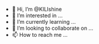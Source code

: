 - 👋 Hi, I’m @KILIshine
- 👀 I’m interested in ...
- 🌱 I’m currently learning ...
- 💞️ I’m looking to collaborate on ...
- 📫 How to reach me ...

<!---
KILIshine/KILIshine is a ✨ special ✨ repository because its `README.md` (this file) appears on your GitHub profile.
You can click the Preview link to take a look at your changes.
--->
